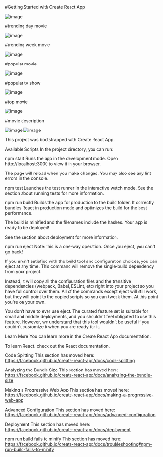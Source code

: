 #Getting Started with Create React App

![image](https://github.com/SumitKumargiri/movie_websit/assets/96234273/69b121c5-9994-4542-95d0-4b2528173541)

#trending day movie

![image](https://github.com/SumitKumargiri/movie_websit/assets/96234273/197931a4-e612-4210-a190-21aff2b74d5d)

#trending week movie

![image](https://github.com/SumitKumargiri/movie_websit/assets/96234273/d4ebe1fa-8798-4418-a98a-a0507e9f8f2b)

#popular movie

![image](https://github.com/SumitKumargiri/movie_websit/assets/96234273/6b038ff9-5ce5-42e3-ae4c-139ff14d3428)


#popular tv show

![image](https://github.com/SumitKumargiri/movie_websit/assets/96234273/7e66223b-79ec-425b-b6a0-53ab2843e5b4)

#top movie

![image](https://github.com/SumitKumargiri/movie_websit/assets/96234273/f50babed-8b9a-4ca3-975e-56df495d645a)


#movie description

![image](https://github.com/SumitKumargiri/movie_websit/assets/96234273/ad7a59a9-da51-4462-b947-6825acc6be42)
![image](https://github.com/SumitKumargiri/movie_websit/assets/96234273/c7892bbf-08ba-4908-898e-79085028e1a3)



This project was bootstrapped with Create React App.

Available Scripts
In the project directory, you can run:

npm start
Runs the app in the development mode.
Open http://localhost:3000 to view it in your browser.

The page will reload when you make changes.
You may also see any lint errors in the console.

npm test
Launches the test runner in the interactive watch mode.
See the section about running tests for more information.

npm run build
Builds the app for production to the build folder.
It correctly bundles React in production mode and optimizes the build for the best performance.

The build is minified and the filenames include the hashes.
Your app is ready to be deployed!

See the section about deployment for more information.

npm run eject
Note: this is a one-way operation. Once you eject, you can't go back!

If you aren't satisfied with the build tool and configuration choices, you can eject at any time. This command will remove the single-build dependency from your project.

Instead, it will copy all the configuration files and the transitive dependencies (webpack, Babel, ESLint, etc) right into your project so you have full control over them. All of the commands except eject will still work, but they will point to the copied scripts so you can tweak them. At this point you're on your own.

You don't have to ever use eject. The curated feature set is suitable for small and middle deployments, and you shouldn't feel obligated to use this feature. However, we understand that this tool wouldn't be useful if you couldn't customize it when you are ready for it.

Learn More
You can learn more in the Create React App documentation.

To learn React, check out the React documentation.

Code Splitting
This section has moved here: https://facebook.github.io/create-react-app/docs/code-splitting

Analyzing the Bundle Size
This section has moved here: https://facebook.github.io/create-react-app/docs/analyzing-the-bundle-size

Making a Progressive Web App
This section has moved here: https://facebook.github.io/create-react-app/docs/making-a-progressive-web-app

Advanced Configuration
This section has moved here: https://facebook.github.io/create-react-app/docs/advanced-configuration

Deployment
This section has moved here: https://facebook.github.io/create-react-app/docs/deployment

npm run build fails to minify
This section has moved here: https://facebook.github.io/create-react-app/docs/troubleshooting#npm-run-build-fails-to-minify
